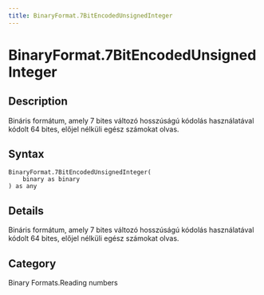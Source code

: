 ```yaml
---
title: BinaryFormat.7BitEncodedUnsignedInteger
---
```


# BinaryFormat.7BitEncodedUnsignedInteger


## Description

Bináris formátum, amely 7 bites változó hosszúságú kódolás használatával kódolt 64 bites, előjel nélküli egész számokat olvas.


## Syntax

```powerquery
BinaryFormat.7BitEncodedUnsignedInteger(
    binary as binary
) as any
```


## Details

Bináris formátum, amely 7 bites változó hosszúságú kódolás használatával kódolt 64 bites, előjel nélküli egész számokat olvas.



## Category
Binary Formats.Reading numbers
